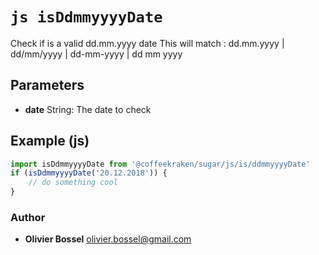 


<!-- @namespace    sugar.js.is -->

# ```js isDdmmyyyyDate ```


Check if is a valid dd.mm.yyyy date
This will match : dd.mm.yyyy | dd/mm/yyyy | dd-mm-yyyy | dd mm yyyy

## Parameters

- **date**  String: The date to check



## Example (js)

```js
import isDdmmyyyyDate from '@coffeekraken/sugar/js/is/ddmmyyyyDate'
if (isDdmmyyyyDate('20.12.2018')) {
    // do something cool
}
```


### Author
- **Olivier Bossel** <a href="mailto:olivier.bossel@gmail.com">olivier.bossel@gmail.com</a> 




